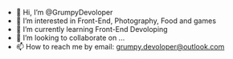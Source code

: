 - 👋 Hi, I’m @GrumpyDevoloper
- 👀 I’m interested in Front-End, Photography, Food and games
- 🌱 I’m currently learning Front-End Devoloping
- 💞️ I’m looking to collaborate on ...
- 📫 How to reach me by email: grumpy.devoloper@outlook.com

<!---
GrumpyDevoloper/GrumpyDevoloper is a ✨ special ✨ repository because its `README.md` (this file) appears on your GitHub profile.
You can click the Preview link to take a look at your changes.
--->
